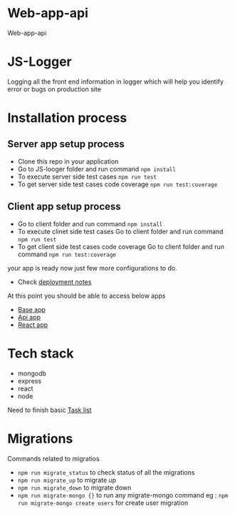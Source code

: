 # Web-app-api

Web-app-api

# JS-Logger

Logging all the front end information in logger which will help you identify error or bugs on production site

# Installation process

## Server app setup process

- Clone this repo in your application
- Go to JS-looger folder and run command `npm install`
- To execute server side test cases `npm run test`
- To get server side test cases code coverage `npm run test:coverage`

## Client app setup process

- Go to client folder and run command `npm install`
- To execute clinet side test cases Go to client folder and run command `npm run test`
- To get client side test cases code coverage Go to client folder and run command `npm run test:coverage`

your app is ready now just few more configurations to do.

- Check [deployment notes](DeploymentNotes.md)

At this point you should be able to access below apps

- [Base app](http://logger.com:3000/)
- [Api app](http://api.logger.com:3000)
- [React app](http://app.logger.com:8080/)

# Tech stack

- mongodb
- express
- react
- node

Need to finish basic [Task list](TASKLIST.md)

# Migrations

Commands related to migratios

- `npm run migrate_status` to check status of all the migrations
- `npm run migrate_up` to migrate up
- `npm run migrate_down` to migrate down
- `npm run migrate-mongo {}` to run any migrate-mongo command
  eg : `npm run migrate-mongo create users` for create user migration
